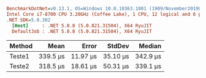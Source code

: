 ``` ini

BenchmarkDotNet=v0.13.1, OS=Windows 10.0.18363.1801 (1909/November2019Update/19H2)
Intel Core i7-8700 CPU 3.20GHz (Coffee Lake), 1 CPU, 12 logical and 6 physical cores
.NET SDK=5.0.302
  [Host]     : .NET 5.0.8 (5.0.821.31504), X64 RyuJIT
  DefaultJob : .NET 5.0.8 (5.0.821.31504), X64 RyuJIT


```
| Method |     Mean |    Error |   StdDev |   Median |
|------- |---------:|---------:|---------:|---------:|
| Teste1 | 339.5 μs | 11.97 μs | 35.10 μs | 342.9 μs |
| Teste2 | 318.5 μs | 18.61 μs | 50.31 μs | 339.1 μs |
